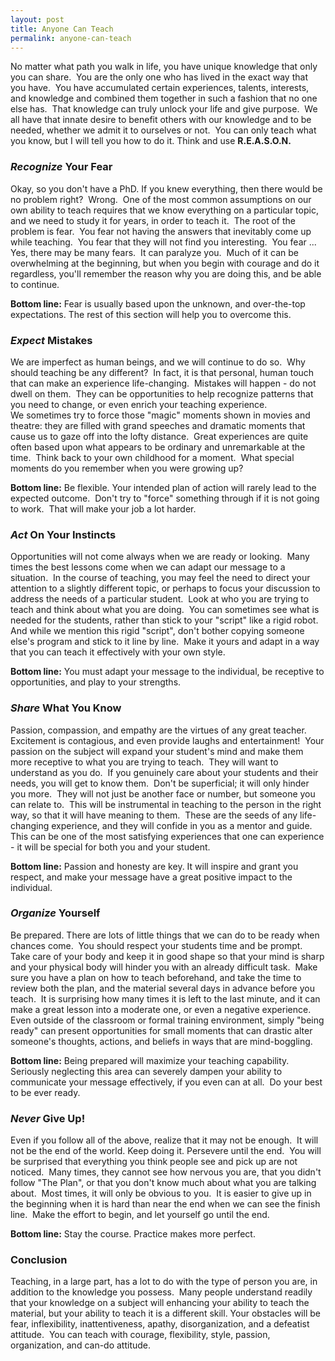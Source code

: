 ```yaml
---
layout: post
title: Anyone Can Teach
permalink: anyone-can-teach
---
```


No matter what path you walk in life, you have unique knowledge that only you can share.  You are the only one who has lived in the exact way that you have.  You have accumulated certain experiences, talents, interests, and knowledge and combined them together in such a fashion that no one else has.  That knowledge can truly unlock your life and give purpose.  We all have that innate desire to benefit others with our knowledge and to be needed, whether we admit it to ourselves or not.  You can only teach what you know, but I will tell you how to do it. Think and use **R.E.A.S.O.N.**


### *Recognize* Your Fear

Okay, so you don't have a PhD. If you knew everything, then there would be no problem right?  Wrong.  One of the most common assumptions on our own ability to teach requires that we know everything on a particular topic, and we need to study it for years, in order to teach it.  The root of the problem is fear.  You fear not having the answers that inevitably come up while teaching.  You fear that they will not find you interesting.  You fear ...   Yes, there may be many fears.  It can paralyze you.  Much of it can be overwhelming at the beginning, but when you begin with courage and do it regardless, you'll remember the reason why you are doing this, and be able to continue.

**Bottom line:** Fear is usually based upon the unknown, and over-the-top expectations. The rest of this section will help you to overcome this.


### *Expect* Mistakes

We are imperfect as human beings, and we will continue to do so.  Why should teaching be any different?  In fact, it is that personal, human touch that can make an experience life-changing.  Mistakes will happen - do not dwell on them.  They can be opportunities to help recognize patterns that you need to change, or even enrich your teaching experience. We sometimes try to force those "magic" moments shown in movies and theatre: they are filled with grand speeches and dramatic moments that cause us to gaze off into the lofty distance.  Great experiences are quite often based upon what appears to be ordinary and unremarkable at the time.  Think back to your own childhood for a moment.  What special moments do you remember when you were growing up?

**Bottom line:** Be flexible. Your intended plan of action will rarely lead to the expected outcome.  Don't try to "force" something through if it is not going to work.  That will make your job a lot harder.


### *Act* On Your Instincts

Opportunities will not come always when we are ready or looking.  Many times the best lessons come when we can adapt our message to a situation.  In the course of teaching, you may feel the need to direct your attention to a slightly different topic, or perhaps to focus your discussion to address the needs of a particular student.  Look at who you are trying to teach and think about what you are doing.  You can sometimes see what is needed for the students, rather than stick to your "script" like a rigid robot. And while we mention this rigid "script", don't bother copying someone else's program and stick to it line by line.  Make it yours and adapt in a way that you can teach it effectively with your own style.

**Bottom line:** You must adapt your message to the individual, be receptive to opportunities, and play to your strengths.


### *Share* What You Know

Passion, compassion, and empathy are the virtues of any great teacher.  Excitement is contagious, and even provide laughs and entertainment!  Your passion on the subject will expand your student's mind and make them more receptive to what you are trying to teach.  They will want to understand as you do.  If you genuinely care about your students and their needs, you will get to know them.  Don't be superficial; it will only hinder you more.  They will not just be another face or number, but someone you can relate to.  This will be instrumental in teaching to the person in the right way, so that it will have meaning to them.  These are the seeds of any life-changing experience, and they will confide in you as a mentor and guide.  This can be one of the most satisfying experiences that one can experience - it will be special for both you and your student.

**Bottom line:** Passion and honesty are key. It will inspire and grant you respect, and make your message have a great positive impact to the individual.


### *Organize* Yourself

Be prepared. There are lots of little things that we can do to be ready when chances come.  You should respect your students time and be prompt.  Take care of your body and keep it in good shape so that your mind is sharp and your physical body will hinder you with an already difficult task.  Make sure you have a plan on how to teach beforehand, and take the time to review both the plan, and the material several days in advance before you teach.  It is surprising how many times it is left to the last minute, and it can make a great lesson into a moderate one, or even a negative experience.  Even outside of the classroom or formal training environment, simply "being ready" can present opportunities for small moments that can drastic alter someone's thoughts, actions, and beliefs in ways that are mind-boggling.

**Bottom line:** Being prepared will maximize your teaching capability.  Seriously neglecting this area can severely dampen your ability to communicate your message effectively, if you even can at all.  Do your best to be ever ready.


### *Never* Give Up!

Even if you follow all of the above, realize that it may not be enough.  It will not be the end of the world. Keep doing it. Persevere until the end.  You will be surprised that everything you think people see and pick up are not noticed.  Many times, they cannot see how nervous you are, that you didn't follow "The Plan", or that you don't know much about what you are talking about.  Most times, it will only be obvious to you.  It is easier to give up in the beginning when it is hard than near the end when we can see the finish line.  Make the effort to begin, and let yourself go until the end.

**Bottom line:** Stay the course. Practice makes more perfect.


### Conclusion

Teaching, in a large part, has a lot to do with the type of person you are, in addition to the knowledge you possess.  Many people understand readily that your knowledge on a subject will enhancing your ability to teach the material, but your ability to teach it is a different skill. Your obstacles will be fear, inflexibility, inattentiveness, apathy, disorganization, and a defeatist attitude.  You can teach with courage, flexibility, style, passion, organization, and can-do attitude.

